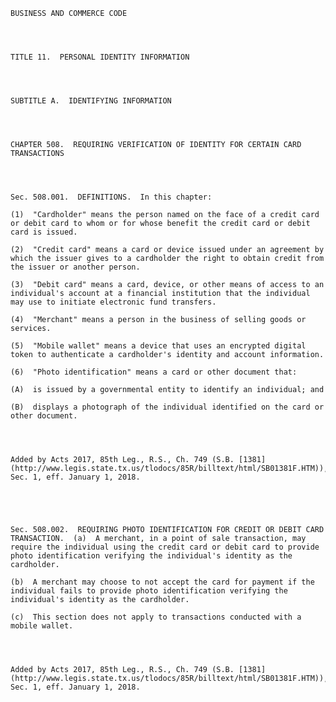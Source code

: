 ﻿
    
    
    	
    					
    
    
    BUSINESS AND COMMERCE CODE
    
      
    
    
    TITLE 11.  PERSONAL IDENTITY INFORMATION
    
      
    
    
    SUBTITLE A.  IDENTIFYING INFORMATION
    
      
    
    
    CHAPTER 508.  REQUIRING VERIFICATION OF IDENTITY FOR CERTAIN CARD TRANSACTIONS
    
      
    
    
    Sec. 508.001.  DEFINITIONS.  In this chapter:
    
    (1)  "Cardholder" means the person named on the face of a credit card or debit card to whom or for whose benefit the credit card or debit card is issued.
    
    (2)  "Credit card" means a card or device issued under an agreement by which the issuer gives to a cardholder the right to obtain credit from the issuer or another person.
    
    (3)  "Debit card" means a card, device, or other means of access to an individual's account at a financial institution that the individual may use to initiate electronic fund transfers.
    
    (4)  "Merchant" means a person in the business of selling goods or services.
    
    (5)  "Mobile wallet" means a device that uses an encrypted digital token to authenticate a cardholder's identity and account information.
    
    (6)  "Photo identification" means a card or other document that:
    
    (A)  is issued by a governmental entity to identify an individual; and
    
    (B)  displays a photograph of the individual identified on the card or other document.
    
    
    
    
    Added by Acts 2017, 85th Leg., R.S., Ch. 749 (S.B. [1381](http://www.legis.state.tx.us/tlodocs/85R/billtext/html/SB01381F.HTM)), Sec. 1, eff. January 1, 2018.
    
    
    
    
    
    Sec. 508.002.  REQUIRING PHOTO IDENTIFICATION FOR CREDIT OR DEBIT CARD TRANSACTION.  (a)  A merchant, in a point of sale transaction, may require the individual using the credit card or debit card to provide photo identification verifying the individual's identity as the cardholder.
    
    (b)  A merchant may choose to not accept the card for payment if the individual fails to provide photo identification verifying the individual's identity as the cardholder.
    
    (c)  This section does not apply to transactions conducted with a mobile wallet.
    
    
    
    
    Added by Acts 2017, 85th Leg., R.S., Ch. 749 (S.B. [1381](http://www.legis.state.tx.us/tlodocs/85R/billtext/html/SB01381F.HTM)), Sec. 1, eff. January 1, 2018.
    
    
    
    
    				
